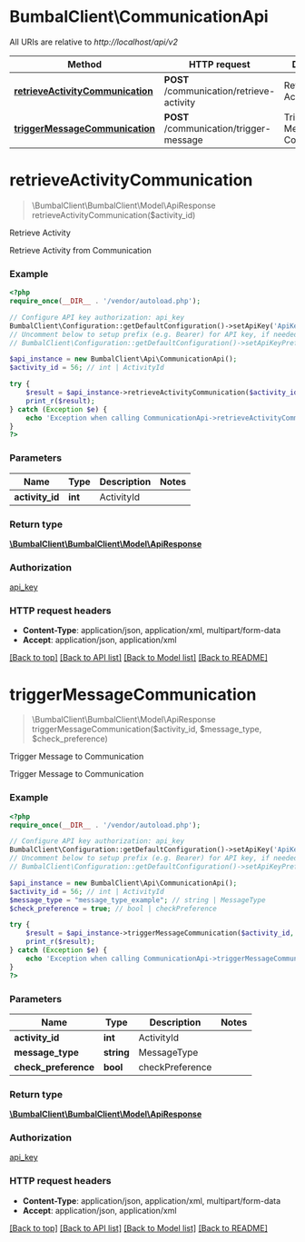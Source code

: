 # BumbalClient\CommunicationApi

All URIs are relative to *http://localhost/api/v2*

Method | HTTP request | Description
------------- | ------------- | -------------
[**retrieveActivityCommunication**](CommunicationApi.md#retrieveActivityCommunication) | **POST** /communication/retrieve-activity | Retrieve Activity
[**triggerMessageCommunication**](CommunicationApi.md#triggerMessageCommunication) | **POST** /communication/trigger-message | Trigger Message to Communication


# **retrieveActivityCommunication**
> \BumbalClient\BumbalClient\Model\ApiResponse retrieveActivityCommunication($activity_id)

Retrieve Activity

Retrieve Activity from Communication

### Example
```php
<?php
require_once(__DIR__ . '/vendor/autoload.php');

// Configure API key authorization: api_key
BumbalClient\Configuration::getDefaultConfiguration()->setApiKey('ApiKey', 'YOUR_API_KEY');
// Uncomment below to setup prefix (e.g. Bearer) for API key, if needed
// BumbalClient\Configuration::getDefaultConfiguration()->setApiKeyPrefix('ApiKey', 'Bearer');

$api_instance = new BumbalClient\Api\CommunicationApi();
$activity_id = 56; // int | ActivityId

try {
    $result = $api_instance->retrieveActivityCommunication($activity_id);
    print_r($result);
} catch (Exception $e) {
    echo 'Exception when calling CommunicationApi->retrieveActivityCommunication: ', $e->getMessage(), PHP_EOL;
}
?>
```

### Parameters

Name | Type | Description  | Notes
------------- | ------------- | ------------- | -------------
 **activity_id** | **int**| ActivityId |

### Return type

[**\BumbalClient\BumbalClient\Model\ApiResponse**](../Model/ApiResponse.md)

### Authorization

[api_key](../../README.md#api_key)

### HTTP request headers

 - **Content-Type**: application/json, application/xml, multipart/form-data
 - **Accept**: application/json, application/xml

[[Back to top]](#) [[Back to API list]](../../README.md#documentation-for-api-endpoints) [[Back to Model list]](../../README.md#documentation-for-models) [[Back to README]](../../README.md)

# **triggerMessageCommunication**
> \BumbalClient\BumbalClient\Model\ApiResponse triggerMessageCommunication($activity_id, $message_type, $check_preference)

Trigger Message to Communication

Trigger Message to Communication

### Example
```php
<?php
require_once(__DIR__ . '/vendor/autoload.php');

// Configure API key authorization: api_key
BumbalClient\Configuration::getDefaultConfiguration()->setApiKey('ApiKey', 'YOUR_API_KEY');
// Uncomment below to setup prefix (e.g. Bearer) for API key, if needed
// BumbalClient\Configuration::getDefaultConfiguration()->setApiKeyPrefix('ApiKey', 'Bearer');

$api_instance = new BumbalClient\Api\CommunicationApi();
$activity_id = 56; // int | ActivityId
$message_type = "message_type_example"; // string | MessageType
$check_preference = true; // bool | checkPreference

try {
    $result = $api_instance->triggerMessageCommunication($activity_id, $message_type, $check_preference);
    print_r($result);
} catch (Exception $e) {
    echo 'Exception when calling CommunicationApi->triggerMessageCommunication: ', $e->getMessage(), PHP_EOL;
}
?>
```

### Parameters

Name | Type | Description  | Notes
------------- | ------------- | ------------- | -------------
 **activity_id** | **int**| ActivityId |
 **message_type** | **string**| MessageType |
 **check_preference** | **bool**| checkPreference |

### Return type

[**\BumbalClient\BumbalClient\Model\ApiResponse**](../Model/ApiResponse.md)

### Authorization

[api_key](../../README.md#api_key)

### HTTP request headers

 - **Content-Type**: application/json, application/xml, multipart/form-data
 - **Accept**: application/json, application/xml

[[Back to top]](#) [[Back to API list]](../../README.md#documentation-for-api-endpoints) [[Back to Model list]](../../README.md#documentation-for-models) [[Back to README]](../../README.md)

